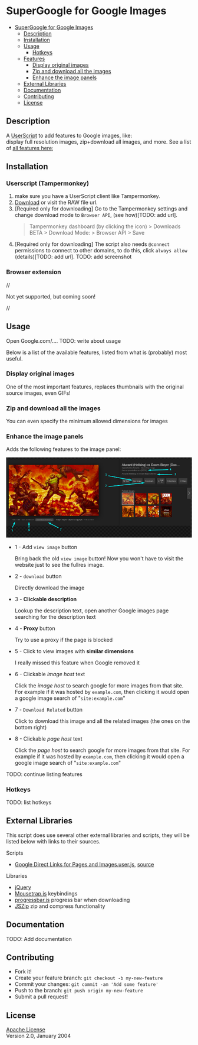 # SuperGoogle for Google Images

- [SuperGoogle for Google Images](#supergoogle-for-google-images)
  - [Description](#description)
  - [Installation](#installation)
  - [Usage](#usage)
    - [Hotkeys](#hotkeys)
  - [Features](#features)
    - [Display original images](#display-original-images)
    - [Zip and download all the images](#zip-and-download-all-the-images)
    - [Enhance the image panels](#enhance-the-image-panels)
  - [External Libraries](#external-libraries)
  - [Documentation](#documentation)
  - [Contributing](#contributing)
  - [License](#license)

## Description

A [UserScript](https://openuserjs.org/about/Userscript-Beginners-HOWTO) to add features to Google images, like:  
display full resolution images, zip+download all images, and more. See a list of [all features here](#Features);

## Installation

### Userscript (Tampermonkey)

1. make sure you have a UserScript client like Tampermonkey.
2. [Download](https://github.com/FarisHijazi/SuperGoogle/raw/master/SuperGoogle.user.js) or visit the RAW file url.
3. [Required only for downloading] Go to the Tampermonkey settings and change download mode to `Browser API`, (see how)[TODO: add url].
    > Tampermonkey dashboard (by clicking the icon) > Downloads BETA > Download Mode: > Browser API > Save
4. [Required only for downloading] The script also needs `@connect` permissions to connect to other domains, to do this, click `always allow` (details)[TODO: add url]. TODO: add screenshot

### Browser extension

//

Not yet supported, but coming soon!

//

## Usage

Open Google.com/....
TODO: write about usage

Below is a list of the available features, listed from what is (probably) most useful.

### Display original images

One of the most important features, replaces thumbnails with the original source images, even GIFs!

### Zip and download all the images

You can even specify the minimum allowed dimensions for images

### Enhance the image panels

Adds the following features to the image panel:

![image panel screenshot](Screenshots/Screenshot_1_ImagePanel_Details.png)

- 1 - Add `view image` button

    Bring back the old `view image` button! Now you won't have to visit the website just to see the fullres image.

- 2 - `download` button

    Directly download the image

- 3 - **Clickable description**

    Lookup the description text, open another Google images page searching for the description text

- 4 - **Proxy** button

    Try to use a proxy if the page is blocked

- 5 - Click to view images with **similar dimensions**

    I really missed this feature when Google removed it

- 6 - Clickable *image host* text

    Click the *image host* to search google for more images from that site. For example if it was hosted by `example.com`, then clicking it would open a google image search of "`site:example.com`"

- 7 - `Download Related` button

    Click to download this image and all the related images (the ones on the bottom right)

- 8 - Clickable *page host* text

    Click the *page host* to search google for more images from that site. For example if it was hosted by `example.com`, then clicking it would open a google image search of "`site:example.com`"

TODO: continue listing features

### Hotkeys

TODO: list hotkeys

## External Libraries

This script does use several other external libraries and scripts, they will be listed below with links to their sources.

Scripts

- [Google Direct Links for Pages and Images.user.js](lib/Google%20Direct%20Links%20for%20Pages%20and%20Images.user.js), [source](https://greasyfork.org/scripts/19210-google-direct-links-for-pages-and-images/code/Google:%20Direct%20Links%20for%20Pages%20and%20Images.user.js)

Libraries

- [jQuery](https://jquery.com/)
- [Mousetrap.js](https://github.com/ccampbell/mousetrap) keybindings
- [progressbar.js](https://github.com/kimmobrunfeldt/progressbar.js/) progress bar when downloading
- [JSZip](https://github.com/Stuk/jszip) zip and compress functionality

## Documentation

TODO: Add documentation

## Contributing

- Fork it!
- Create your feature branch: `git checkout -b my-new-feature`
- Commit your changes: `git commit -am 'Add some feature'`
- Push to the branch: `git push origin my-new-feature`
- Submit a pull request!

## License

[Apache License](LICENSE.md)  
Version 2.0, January 2004
